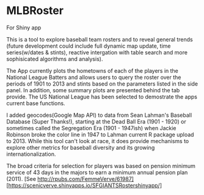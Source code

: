 # MLBRoster
For Shiny app

This is a tool to explore baseball team rosters and to reveal general trends (future development could include full dynamic map update, time series(w/dates & stints), reactive intergation with table search and more sophisicated algorithms and analysis).

The App currently plots the hometowns of each of the players in the National League Batters and allows users to query the roster over the periods of 1901 to 2013 and stints based on the parameters listed in the side panel. In addition, some summary plots are presented behind the tab provide. The US National League has been selected to demostrate the apps current base functions.

I added geocodes(Google Map API) to data from Sean Lahman's Baseball Database (Super Thanks!), starting at the Dead Ball Era (1901 - 1920) or sometimes called the Segregation Era (1901 - 1947ish) when Jackie Robinson broke the color line in 1947 to Lahman current R package upload to 2013. While this tool can't look at race, it does provide mechanisms to explore other metrics for baseball diversity and its growing internationalization.

The broad criteria for selection for players was based on pension minimum service of 43 days in the majors to earn a minimum annual pension plan (2011). 
[See http://rpubs.com/FemmeVerve/61987]
[https://scenicverve.shinyapps.io/SFGIANTSRostershinyapp/]
